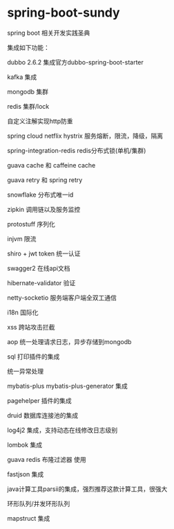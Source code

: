# spring-boot-sundy
spring boot 相关开发实践圣典



集成如下功能：

dubbo 2.6.2 集成官方dubbo-spring-boot-starter

kafka 集成

mongodb 集群

redis 集群/lock

自定义注解实现http防重

spring cloud netflix hystrix 服务熔断，限流，降级，隔离

spring-integration-redis redis分布式锁(单机/集群)

guava cache 和 caffeine cache

guava retry 和 spring retry

snowflake 分布式唯一id

zipkin 调用链以及服务监控

protostuff 序列化

injvm 限流

shiro + jwt token 统一认证

swagger2 在线api文档

hibernate-validator 验证

netty-socketio 服务端客户端全双工通信

i18n 国际化

xss 跨站攻击拦截

aop 统一处理请求日志，异步存储到mongodb

sql 打印插件的集成

统一异常处理

mybatis-plus mybatis-plus-generator 集成

pagehelper 插件的集成

druid 数据库连接池的集成

log4j2 集成，支持动态在线修改日志级别

lombok 集成

guava redis 布隆过滤器 使用

fastjson 集成

java计算工具parsii的集成，强烈推荐这款计算工具，很强大

环形队列/并发环形队列

mapstruct 集成




